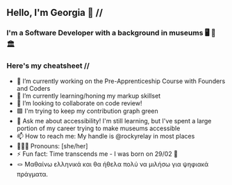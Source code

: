 ## Hello, I'm Georgia 🐠 //

<!--
**rockyrelay/rockyrelay** is a ✨ _special_ ✨ repository because its `README.md` (this file) appears on your GitHub profile.

Here are some ideas to get you started:

- 🔭 I’m currently working on ...
- 🌱 I’m currently learning ...
- 👯 I’m looking to collaborate on ...
- 🤔 I’m looking for help with ...
- 💬 Ask me about ...
- 📫 How to reach me: ...
- 👩🏻‍💻 Pronouns: ...
- ⚡ Fun fact: ...
-->

### I'm a Software Developer with a background in museums 🖥 🧡 🏛

### Here's my cheatsheet //

- 🔭 I’m currently working on the Pre-Apprenticeship Course with Founders and Coders
- 🌱 I’m currently learning/honing my markup skillset
- 🧩 I’m looking to collaborate on code review!
- 🟩 I'm trying to keep my contribution graph green
- 💬 Ask me about accessibility! I'm still learning, but I've spent a large portion of my career trying to make museums accessible
- 📫 How to reach me: My handle is @rockyrelay in most places
- 👩🏻‍💻 Pronouns: [she/her]
- ⚡ Fun fact: Time transcends me - I was born on 29/02 🐸
- 🪢 Μαθαίνω ελληνικά και θα ήθελα πολύ να μιλήσω για ψηφιακά πράγματα.
